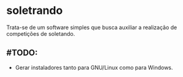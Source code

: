# soletrando

Trata-se de um software simples que busca auxiliar a realização de competições de soletando.

## #TODO:
  * Gerar instaladores tanto para GNU/Linux como para Windows.
